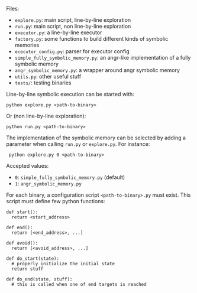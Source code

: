 Files:
- `explore.py`: main script, line-by-line exploration
- `run.py`: main script, non line-by-line exploration
- `executor.py`: a line-by-line executor
- `factory.py`: some functions to build different kinds of symbolic memories
- `ececutor_config.py`: parser for executor config
- `simple_fully_symbolic_memory.py`: an angr-like implementation of a fully symbolic memory
- `angr_symbolic_memory.py`: a wrapper around angr symbolic memory
- `utils.py`: other useful stuff
- `tests/`: testing binaries


Line-by-line symbolic execution can be started with:

    python explore.py <path-to-binary>
    
Or (non line-by-line exploration):

    python run.py <path-to-binary>

The implementation of the symbolic memory can be selected by adding a parameter when calling `run.py` or `explore.py`. For instance:

     python explore.py 0 <path-to-binary>

Accepted values:
- `0`: `simple_fully_symbolic_memory.py` (default)
- `1`: `angr_symbolic_memory.py`
    
    
For each binary, a configuration script `<path-to-binary>.py` must exist. This script must define few python functions:

    def start():
      return <start_address>

    def end():
      return [<end_address>, ...]

    def avoid():
      return [<avoid_address>, ...]

    def do_start(state):
      # properly initialize the initial state
      return stuff

    def do_end(state, stuff):
      # this is called when one of end targets is reached
